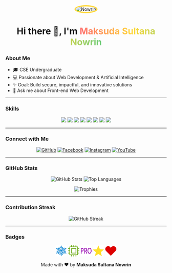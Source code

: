 <!-- Hero Section with bigger circular profile pic & typing animation -->
<p align="center">
  <img src="https://scontent.fdac99-1.fna.fbcdn.net/v/t39.30808-6/535360471_782983341355248_6492934059619662196_n.jpg?_nc_cat=105&ccb=1-7&_nc_sid=6ee11a&_nc_eui2=AeEnBEbj4ccH_yKR9pZdbbvauzZ5e-vIi9S7Nnl768iL1JGALv_L1kHeKw6HOFaa_jx4LeOslseIYvQyCNp3T8a2&_nc_ohc=wkikjwWweYMQ7kNvwGIY1xB&_nc_oc=AdmoY0C1bYzSbTYeToGFDiV5iUd5d8UMsSDuuLOWzS44DJdNUEZdoQu2ef0aW7BZ5i8&_nc_zt=23&_nc_ht=scontent.fdac99-1.fna&_nc_gid=80cgIyIvtczKRg19bF2DLA&oh=00_AfVY3UIIAgfffjQUGjCalGDo-VP8tW-Qb5LhrceXtmcxcQ&oe=68AA2705" alt="Nowrin" width="180" style="border-radius:50%; border:4px solid #FFD93D;">
</p>

<h1 align="center">
  Hi there 👋, I'm <span style="background: linear-gradient(90deg, #FF6B6B, #FFD93D, #6BCB77); -webkit-background-clip: text; color: transparent;">Maksuda Sultana Nowrin</span>
</h1>

<h3 align="center">
  <span id="typing"></span>
</h3>

<script src="https://cdn.jsdelivr.net/npm/typed.js@2.0.12"></script>
<script>
var typed = new Typed('#typing', {
  strings: ["Web Developer 💻", "Full-Stack Enthusiast 🌐", "AI & Tech Lover 🤖"],
  typeSpeed: 70,
  backSpeed: 50,
  loop: true
});
</script>


### About Me
- 🎓 CSE Undergraduate  
- 💻 Passionate about Web Development & Artificial Intelligence  
- ✨ Goal: Build secure, impactful, and innovative solutions  
- 💬 Ask me about Front-end Web Development  

---

### Skills
<p align="center">
  <img src="https://img.shields.io/badge/HTML5-E34F26?style=for-the-badge&logo=html5&logoColor=white"/>
  <img src="https://img.shields.io/badge/CSS3-1572B6?style=for-the-badge&logo=css3&logoColor=white"/>
  <img src="https://img.shields.io/badge/JavaScript-F7DF1E?style=for-the-badge&logo=javascript&logoColor=black"/>
  <img src="https://img.shields.io/badge/React-61DAFB?style=for-the-badge&logo=react&logoColor=black"/>
  <img src="https://img.shields.io/badge/Angular-DD0031?style=for-the-badge&logo=angular&logoColor=white"/>
  <img src="https://img.shields.io/badge/Python-3776AB?style=for-the-badge&logo=python&logoColor=white"/>
  <img src="https://img.shields.io/badge/MySQL-4479A1?style=for-the-badge&logo=mysql&logoColor=white"/>
  <img src="https://img.shields.io/badge/PHP-777BB4?style=for-the-badge&logo=php&logoColor=white"/>
</p>

---

### Connect with Me
<p align="center">
  <a href="https://github.com/NowrinMaksuda" target="_blank"><img src="https://cdn.jsdelivr.net/npm/simple-icons@3.0.1/icons/github.svg" alt="GitHub" height="35"/></a>
  <a href="https://www.facebook.com/nowrin.sharker.2024" target="_blank"><img src="https://cdn.jsdelivr.net/npm/simple-icons@3.0.1/icons/facebook.svg" alt="Facebook" height="35"/></a>
  <a href="https://www.instagram.com/nowrin1892/" target="_blank"><img src="https://cdn.jsdelivr.net/npm/simple-icons@3.0.1/icons/instagram.svg" alt="Instagram" height="35"/></a>
  <a href="https://www.youtube.com/@maksudasarkernowrin1938" target="_blank"><img src="https://cdn.jsdelivr.net/npm/simple-icons@3.0.1/icons/youtube.svg" alt="YouTube" height="35"/></a>
</p>

---

### GitHub Stats
<p align="center">
  <img src="https://github-readme-stats.vercel.app/api?username=NowrinMaksuda&show_icons=true&count_private=true&theme=dark&hide_border=true" alt="GitHub Stats" />
  <img src="https://github-readme-stats.vercel.app/api/top-langs/?username=NowrinMaksuda&layout=compact&theme=dark&hide_border=true" alt="Top Languages"/>
</p>

<p align="center">
  <img src="https://github-profile-trophy.vercel.app/?username=NowrinMaksuda&theme=darkhub&margin-w=10" alt="Trophies"/>
</p>

---

### Contribution Streak
<p align="center">
  <img src="https://streak-stats.demolab.com/?user=NowrinMaksuda&theme=dark&hide_border=true" alt="GitHub Streak"/>
</p>

---

### Badges
<p align="center">
  <img src="https://raw.githubusercontent.com/acervenky/animated-github-badges/master/assets/acbadge.gif" width="35" height="35">
  <img src="https://raw.githubusercontent.com/acervenky/animated-github-badges/master/assets/devbadge.gif" width="35" height="35">
  <img src="https://raw.githubusercontent.com/acervenky/animated-github-badges/master/assets/pro.gif" width="35" height="35">
  <img src="https://raw.githubusercontent.com/acervenky/animated-github-badges/master/assets/starbadge.gif" width="35" height="35">
  <img src="https://raw.githubusercontent.com/acervenky/animated-github-badges/master/assets/sponsorbadge.gif" width="35" height="35">
</p>

<p align="center">
  Made with ❤️ by <b>Maksuda Sultana Nowrin</b>
</p>
</div>
